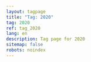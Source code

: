 ```yaml
---
layout: tagpage
title: "Tag: 2020"
tag: 2020
ref: tag_2020
lang: en
description: Tag page for 2020
sitemap: false
robots: noindex
---
```

